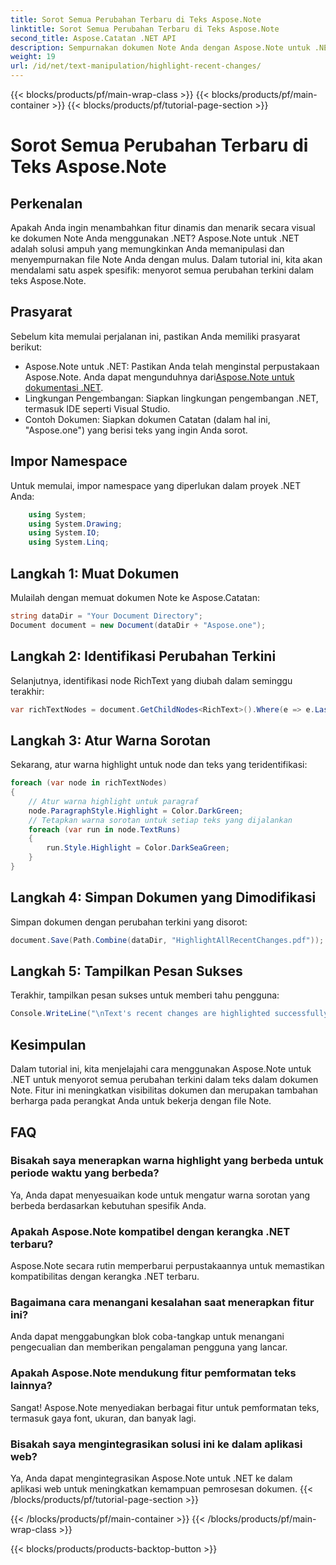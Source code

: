 ```yaml
---
title: Sorot Semua Perubahan Terbaru di Teks Aspose.Note
linktitle: Sorot Semua Perubahan Terbaru di Teks Aspose.Note
second_title: Aspose.Catatan .NET API
description: Sempurnakan dokumen Note Anda dengan Aspose.Note untuk .NET! Pelajari cara menyorot perubahan terkini dalam teks dengan tutorial langkah demi langkah ini.
weight: 19
url: /id/net/text-manipulation/highlight-recent-changes/
---
```


{{< blocks/products/pf/main-wrap-class >}}
{{< blocks/products/pf/main-container >}}
{{< blocks/products/pf/tutorial-page-section >}}

# Sorot Semua Perubahan Terbaru di Teks Aspose.Note

## Perkenalan
Apakah Anda ingin menambahkan fitur dinamis dan menarik secara visual ke dokumen Note Anda menggunakan .NET? Aspose.Note untuk .NET adalah solusi ampuh yang memungkinkan Anda memanipulasi dan menyempurnakan file Note Anda dengan mulus. Dalam tutorial ini, kita akan mendalami satu aspek spesifik: menyorot semua perubahan terkini dalam teks Aspose.Note.
## Prasyarat
Sebelum kita memulai perjalanan ini, pastikan Anda memiliki prasyarat berikut:
-  Aspose.Note untuk .NET: Pastikan Anda telah menginstal perpustakaan Aspose.Note. Anda dapat mengunduhnya dari[Aspose.Note untuk dokumentasi .NET](https://reference.aspose.com/note/net/).
- Lingkungan Pengembangan: Siapkan lingkungan pengembangan .NET, termasuk IDE seperti Visual Studio.
- Contoh Dokumen: Siapkan dokumen Catatan (dalam hal ini, "Aspose.one") yang berisi teks yang ingin Anda sorot.
## Impor Namespace
Untuk memulai, impor namespace yang diperlukan dalam proyek .NET Anda:
```csharp
    using System;
    using System.Drawing;
    using System.IO;
    using System.Linq;
```
## Langkah 1: Muat Dokumen
Mulailah dengan memuat dokumen Note ke Aspose.Catatan:
```csharp
string dataDir = "Your Document Directory";
Document document = new Document(dataDir + "Aspose.one");
```
## Langkah 2: Identifikasi Perubahan Terkini
Selanjutnya, identifikasi node RichText yang diubah dalam seminggu terakhir:
```csharp
var richTextNodes = document.GetChildNodes<RichText>().Where(e => e.LastModifiedTime >= DateTime.Today.Subtract(TimeSpan.FromDays(7)));
```
## Langkah 3: Atur Warna Sorotan
Sekarang, atur warna highlight untuk node dan teks yang teridentifikasi:
```csharp
foreach (var node in richTextNodes)
{
    // Atur warna highlight untuk paragraf
    node.ParagraphStyle.Highlight = Color.DarkGreen;
    // Tetapkan warna sorotan untuk setiap teks yang dijalankan
    foreach (var run in node.TextRuns)
    {
        run.Style.Highlight = Color.DarkSeaGreen;
    }
}
```
## Langkah 4: Simpan Dokumen yang Dimodifikasi
Simpan dokumen dengan perubahan terkini yang disorot:
```csharp
document.Save(Path.Combine(dataDir, "HighlightAllRecentChanges.pdf"));
```
## Langkah 5: Tampilkan Pesan Sukses
Terakhir, tampilkan pesan sukses untuk memberi tahu pengguna:
```csharp
Console.WriteLine("\nText's recent changes are highlighted successfully.");
```
## Kesimpulan
Dalam tutorial ini, kita menjelajahi cara menggunakan Aspose.Note untuk .NET untuk menyorot semua perubahan terkini dalam teks dalam dokumen Note. Fitur ini meningkatkan visibilitas dokumen dan merupakan tambahan berharga pada perangkat Anda untuk bekerja dengan file Note.
## FAQ
### Bisakah saya menerapkan warna highlight yang berbeda untuk periode waktu yang berbeda?
Ya, Anda dapat menyesuaikan kode untuk mengatur warna sorotan yang berbeda berdasarkan kebutuhan spesifik Anda.
### Apakah Aspose.Note kompatibel dengan kerangka .NET terbaru?
Aspose.Note secara rutin memperbarui perpustakaannya untuk memastikan kompatibilitas dengan kerangka .NET terbaru.
### Bagaimana cara menangani kesalahan saat menerapkan fitur ini?
Anda dapat menggabungkan blok coba-tangkap untuk menangani pengecualian dan memberikan pengalaman pengguna yang lancar.
### Apakah Aspose.Note mendukung fitur pemformatan teks lainnya?
Sangat! Aspose.Note menyediakan berbagai fitur untuk pemformatan teks, termasuk gaya font, ukuran, dan banyak lagi.
### Bisakah saya mengintegrasikan solusi ini ke dalam aplikasi web?
Ya, Anda dapat mengintegrasikan Aspose.Note untuk .NET ke dalam aplikasi web untuk meningkatkan kemampuan pemrosesan dokumen.
{{< /blocks/products/pf/tutorial-page-section >}}

{{< /blocks/products/pf/main-container >}}
{{< /blocks/products/pf/main-wrap-class >}}

{{< blocks/products/products-backtop-button >}}

